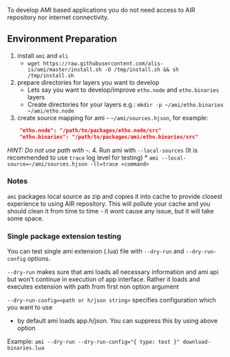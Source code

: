 To develop AMI based applications you do not need access to AIR repository nor internet connectivity. 

## Environment Preparation

1. install `ami` and `eli`
    * `wget https://raw.githubusercontent.com/alis-is/ami/master/install.sh -O /tmp/install.sh && sh /tmp/install.sh`
2. prepare directories for layers you want to develop
    *  Lets say you want to develop/improve `etho.node` and `etho.binaries` layers 
    *  Create directories for your layers e.g.: `mkdir -p ~/ami/etho.binaries ~/ami/etho.node`
3. create source mapping for ami - `~/ami/sources.hjson`, for example:
```json
    "etho.node": "/path/to/packages/etho.node/src"
    "etho.binaries": "/path/to/packages/ami/etho.binaries/src"
```
*HINT: Do not use path with `~`.*
4. Run ami with `--local-sources` (It is recommended to use `trace` log level for testing)
    * `ami --local-source=~/ami/sources.hjson -ll=trace <command>` 

### Notes

`ami` packages local source as zip and copies it into cache to provide closest experience to using AIR repository. This will pollute your cache and you should clean it from time to time - it wont cause any issue, but it will take some space.

### Single package extension testing

You can test single ami extension (.lua) file with `--dry-run` and `--dry-run-config` options.

`--dry-run` makes sure that ami loads all necessary information and ami api but won't continue in execution of app interface. Rather it loads and executes extension with path from first non option argument

`--dry-run-config=<path or h/json string>` specifies configuration which you want to use
- by default ami loads app.h/json. You can suppress this by using above option

Example: `ami --dry-run --dry-run-config="{ type: test }" download-binaries.lua`